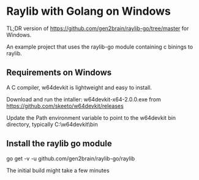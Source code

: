 # Raylib with Golang on Windows

TL;DR version of https://github.com/gen2brain/raylib-go/tree/master for Windows.

An example project that uses the raylib-go module containing c binings to raylib.

## Requirements on Windows

A C compiler, w64devkit is lightweight and easy to install.

Download and run the intaller: w64devkit-x64-2.0.0.exe from https://github.com/skeeto/w64devkit/releases

Update the Path environment variable to point to the w64devkit bin directory, typically C:\w64devkit\bin

## Install the raylib go module

go get -v -u github.com/gen2brain/raylib-go/raylib

The initial build might take a few minutes
